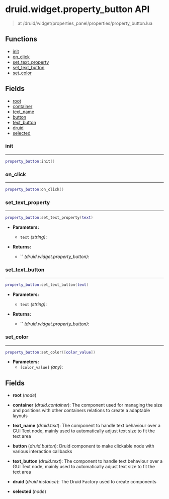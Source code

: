 # druid.widget.property_button API

> at /druid/widget/properties_panel/properties/property_button.lua


## Functions
- [init](#init)
- [on_click](#on_click)
- [set_text_property](#set_text_property)
- [set_text_button](#set_text_button)
- [set_color](#set_color)


## Fields
- [root](#root)
- [container](#container)
- [text_name](#text_name)
- [button](#button)
- [text_button](#text_button)
- [druid](#druid)
- [selected](#selected)



### init

---
```lua
property_button:init()
```

### on_click

---
```lua
property_button:on_click()
```

### set_text_property

---
```lua
property_button:set_text_property(text)
```

- **Parameters:**
	- `text` *(string)*:

- **Returns:**
	- `` *(druid.widget.property_button)*:

### set_text_button

---
```lua
property_button:set_text_button(text)
```

- **Parameters:**
	- `text` *(string)*:

- **Returns:**
	- `` *(druid.widget.property_button)*:

### set_color

---
```lua
property_button:set_color([color_value])
```

- **Parameters:**
	- `[color_value]` *(any)*:


## Fields
<a name="root"></a>
- **root** (_node_)

<a name="container"></a>
- **container** (_druid.container_): The component used for managing the size and positions with other containers relations to create a adaptable layouts

<a name="text_name"></a>
- **text_name** (_druid.text_): The component to handle text behaviour over a GUI Text node, mainly used to automatically adjust text size to fit the text area

<a name="button"></a>
- **button** (_druid.button_): Druid component to make clickable node with various interaction callbacks

<a name="text_button"></a>
- **text_button** (_druid.text_): The component to handle text behaviour over a GUI Text node, mainly used to automatically adjust text size to fit the text area

<a name="druid"></a>
- **druid** (_druid.instance_): The Druid Factory used to create components

<a name="selected"></a>
- **selected** (_node_)

